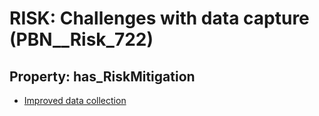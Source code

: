 # RISK: __Challenges with data capture__ (PBN__Risk_722)

## Property: has_RiskMitigation

* [Improved data collection](PBN__RiskMitigation_1005)

